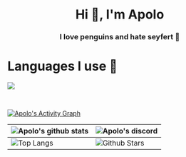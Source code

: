 <h1 align="center">Hi 👋, I'm Apolo</h1>
<h3 align="center">I love penguins and hate seyfert 🐧</h3>

<h1 align="left">Languages I use 🐧</h1>

<p align="left">
  <a href="https://skillicons.dev">
    <img src="https://skillicons.dev/icons?i=c,cs,cpp,java,php,py,dotnet,css,html,js,nodejs,git,tensorflow,pytorch,bash&perline=12" />
  </a>
</p>
<br>

  <a href="https://github.com/ashutosh00710/github-readme-activity-graph"><img alt="Apolo's Activity Graph" src="https://github-readme-activity-graph.vercel.app/graph/?username=apoloproject&bg_color=0d1117&color=FFFFFF&line=2F80ED&point=FFFFFF&hide_border=true" /></a>

| ![Apolo's github stats](https://github-readme-stats.vercel.app/api?username=apoloproject&show_icons=true&locale=en&bg_color=0d1117&text_color=ffffff&repo=convoychat) | ![Apolo's discord](https://lanyard.cnrad.dev/api/1265980041813164149?bg=0d1117&borderRadius=5px) |
| --- | --- |
| ![Top Langs](https://github-readme-stats.vercel.app/api/top-langs?username=apoloproject&show_icons=true&locale=en&bg_color=0d1117&text_color=ffffff&layout=compact) | ![Github Stars](https://github-readme-streak-stats.herokuapp.com/?user=Aditya664&theme=transparent) |
